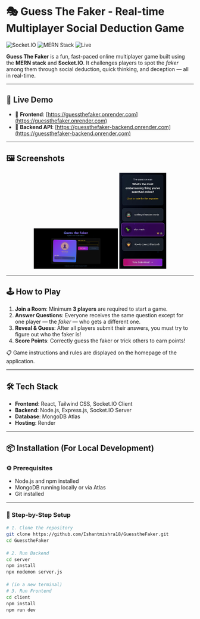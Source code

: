 # 🎭 Guess The Faker - Real-time Multiplayer Social Deduction Game

![Socket.IO](https://img.shields.io/badge/Socket.IO-RealTime-blue)
![MERN Stack](https://img.shields.io/badge/MERN-FullStack-green)
![Live](https://img.shields.io/badge/Live-Online-brightgreen)

**Guess The Faker** is a fun, fast-paced online multiplayer game built using the **MERN stack** and **Socket.IO**. It challenges players to spot the *faker* among them through social deduction, quick thinking, and deception — all in real-time.

---

## 🚀 Live Demo

- 🔗 **Frontend**: [https://guessthefaker.onrender.com](https://guessthefaker.onrender.com)  
- 🔗 **Backend API**: [https://guessthefaker-backend.onrender.com](https://guessthefaker-backend.onrender.com)

---

## 🖼️ Screenshots

<div align="center">
  <img src="./client/public/ss/screen.png" alt="Desktop View" width="45%">
  <img src="./client/public/ss/mobile.jpg" alt="Mobile View" width="25%">
</div>

---

## 🕹️ How to Play

1. **Join a Room**: Minimum **3 players** are required to start a game.
2. **Answer Questions**: Everyone receives the same question except for one player — the *faker* — who gets a different one.
3. **Reveal & Guess**: After all players submit their answers, you must try to figure out who the faker is!
4. **Score Points**: Correctly guess the faker or trick others to earn points!

📋 Game instructions and rules are displayed on the homepage of the application.

---

## 🛠️ Tech Stack

- **Frontend**: React, Tailwind CSS, Socket.IO Client
- **Backend**: Node.js, Express.js, Socket.IO Server
- **Database**: MongoDB Atlas
- **Hosting**: Render

---

## 📦 Installation (For Local Development)

### ⚙️ Prerequisites

- Node.js and npm installed
- MongoDB running locally or via Atlas
- Git installed

---

### 🔧 Step-by-Step Setup

```bash
# 1. Clone the repository
git clone https://github.com/Ishantmishra18/GuesstheFaker.git
cd GuesstheFaker

# 2. Run Backend
cd server
npm install
npx nodemon server.js

# (in a new terminal)
# 3. Run Frontend
cd client
npm install
npm run dev
